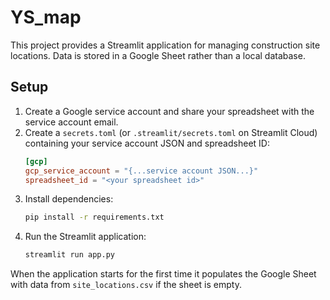 # YS_map

This project provides a Streamlit application for managing construction site locations. Data is stored in a Google Sheet rather than a local database.

## Setup

1. Create a Google service account and share your spreadsheet with the service account email.
2. Create a `secrets.toml` (or `.streamlit/secrets.toml` on Streamlit Cloud) containing your service account JSON and spreadsheet ID:
   ```toml
   [gcp]
   gcp_service_account = "{...service account JSON...}"
   spreadsheet_id = "<your spreadsheet id>"
   ```
3. Install dependencies:
   ```bash
   pip install -r requirements.txt
   ```
4. Run the Streamlit application:
   ```bash
   streamlit run app.py
   ```

When the application starts for the first time it populates the Google Sheet with data from `site_locations.csv` if the sheet is empty.
